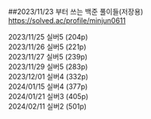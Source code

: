 ##2023/11/23 부터 쓰는 백준 풀이들(저장용)
https://solved.ac/profile/minjun0611

2023/11/25 실버5 (204p)  
2023/11/26 실버5 (221p)  
2023/11/27 실버5 (239p)  
2023/11/29 실버5 (283p)  
2023/12/01 실버4 (332p)  
2024/01/15 실버4 (377p)  
2024/01/21 실버3 (405p)  
2024/02/11 실버2 (501p)  
